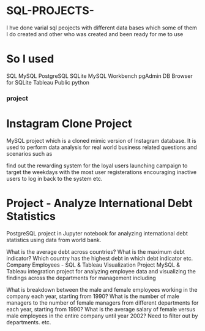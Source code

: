 # SQL-PROJECTS-
I hve done varial sql peojects with different data bases which some of them I do created and other who was created and been ready for me to use
# So I used
SQL
MySQL
PostgreSQL
SQLite
MySQL Workbench
pgAdmin
DB Browser for SQLite
Tableau Public
python

### project 
# Instagram Clone Project
MySQL project which is a cloned mimic version of Instagram database. It is used to perform data analysis for real world business related questions and scenarios such as

find out the rewarding system for the loyal users
launching campaign to target the weekdays with the most user registerations
encouraging inactive users to log in back to the system
etc.
# Project - Analyze International Debt Statistics
PostgreSQL project in Jupyter notebook for analyzing international debt statistics using data from world bank.

What is the average debt across countries?
What is the maximum debt indicator?
Which country has the highest debt in which debt indicator
etc.
Company Employees - SQL & Tableau Visualization Project
MySQL & Tableau integration project for analyzing employee data and visualizing the findings across the departments for management including

What is breakdown between the male and female employees working in the company each year, starting from 1990?
What is the number of male managers to the number of female managers from different departments for each year, starting from 1990?
What is the average salary of female versus male employees in the entire company until year 2002? Need to filter out by departments.
etc.
